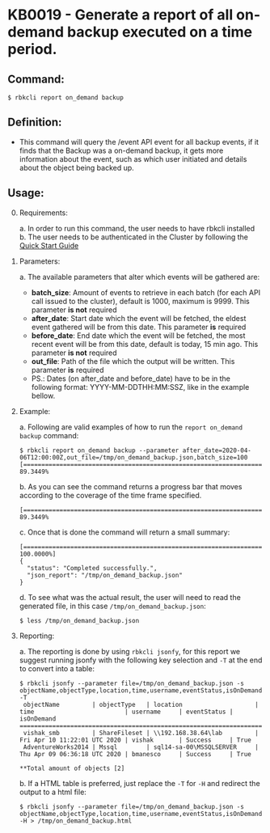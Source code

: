 # KB0019 - Generate a report of all on-demand backup executed on a time period.

## Command:
 ```$ rbkcli report on_demand backup```

## Definition:
 - This command will query the /event API event for all backup events, if it finds that the Backup was a on-demand backup, it gets more information about the event, such as which user initiated and details about the object being backed up.

## Usage:
0. Requirements:

	a. In order to run this command, the user needs to have rbkcli installed
	b. The user needs to be authenticated in the Cluster by following the [Quick Start Guide](quick-start.md)

1. Parameters:

	a. The available parameters that alter which events will be gathered are:
	- **batch_size**: Amount of events to retrieve in each batch (for each API call issued to the cluster), default is 1000, maximum is 9999. This parameter **is not** required
	- **after_date**: Start date which the event will be fetched, the eldest event gathered will be from this date. This parameter **is** required
	- **before_date**: End date which the event will be fetched, the most recent event will be from this date, default is today, 15 min ago. This parameter **is not** required
	- **out_file**: Path of the file which the output will be written. This parameter **is** required
	- PS.: Dates (on after_date and before_date) have to be in the following format: YYYY-MM-DDTHH:MM:SSZ, like in the example bellow.

2. Example:

    a. Following are valid examples of how to run the `report on_demand backup` command:
    ```
    $ rbkcli report on_demand backup --parameter after_date=2020-04-06T12:00:00Z,out_file=/tmp/on_demand_backup.json,batch_size=100
    [=========================================================================================___________] 89.3449%
    ```
    b. As you can see the command returns a progress bar that moves according to the coverage of the time frame specified.
    ```
    [=========================================================================================___________] 89.3449%
    ```
    c. Once that is done the command will return a small summary:
    ```
    [====================================================================================================] 100.0000%]
    {
      "status": "Completed successfully.",
      "json_report": "/tmp/on_demand_backup.json"
    }
    ```
    d. To see what was the actual result, the user will need to read the generated file, in this case `/tmp/on_demand_backup.json`:
    ```
    $ less /tmp/on_demand_backup.json
    ```
3. Reporting:
    
    a. The reporting is done by using ```rbkcli jsonfy```, for this report we suggest running jsonfy with the following key selection and `-T` at the end to convert into a table:
    ```
    $ rbkcli jsonfy --parameter file=/tmp/on_demand_backup.json -s objectName,objectType,location,time,username,eventStatus,isOnDemand -T
	 objectName         | objectType   | location                    | time                         | username     | eventStatus | isOnDemand
	==========================================================================================================================================
	 vishak_smb         | ShareFileset | \\192.168.38.64\lab         | Fri Apr 10 11:22:01 UTC 2020 | vishak       | Success     | True
	 AdventureWorks2014 | Mssql        | sql14-sa-00\MSSQLSERVER     | Thu Apr 09 06:36:18 UTC 2020 | bmanesco     | Success     | True

	**Total amount of objects [2]

    ```
    b. If a HTML table is preferred, just replace the `-T` for `-H` and redirect the output to a html file:
    ```
    $ rbkcli jsonfy --parameter file=/tmp/on_demand_backup.json -s objectName,objectType,location,time,username,eventStatus,isOnDemand -H > /tmp/on_demand_backup.html 
    ```
